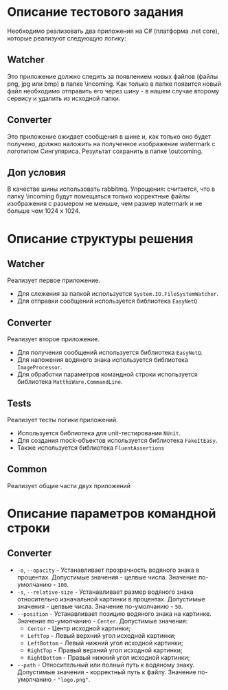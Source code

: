 # Описание тестового задания
Необходимо реализовать два приложения на С# (платформа .net core), которые реализуют следующую логику:
## Watcher
Это приложение должно следить за появлением новых файлов (файлы png, jpg или bmp) в папке <app>\incoming. 
Как только в папке появится новый файл необходимо отправить его через шину - в нашем случае второму сервису и удалить из исходной папки.
## Converter
Это приложение ожидает сообщения в шине и, как только оно будет получено, должно наложить на полученное изображение watermark с логотипом Сингуляриса. Результат сохранить в папке <app>\outcoming.
## Доп условия
В качестве шины использовать rabbitmq.
Упрощения: считается, что в папку <app>\incoming будут помещаться только корректные файлы изображения с размером не меньше, чем размер watermark и не больше чем 1024 х 1024.
# Описание структуры решения
## Watcher
Реализует первое приложение.
* Для слежения за папкой используется `System.IO.FileSystemWatcher`.
* Для отправки сообщений используется библиотека `EasyNetQ`
## Converter
Реализует второе приложение.
* Для получения сообщений используется библиотека `EasyNetQ`.
* Для наложения водяного знака используется библиотека `ImageProcessor`.
* Для обработки параметров командной строки используется библиотека `MatthiWare.CommandLine`.
## Tests
Реализует тесты логики приложений.
* Используется библиотека для unit-тестирования `NUnit`.
* Для создания mock-объектов используется библиотека `FakeItEasy`.
* Также используется библиотека `FluentAssertions`
## Common
Реализует общие части двух приложений
# Описание параметров командной строки
## Converter
* `-o`, `--opacity` - Устанавливает прозрачность водяного знака в процентах. Допустимые значения - целвые числа. Значение по-умолчанию - `100`.
* `-s`, `--relative-size` - Устанавливает размер водяного знака относительно изначальной картинки в процентах. Допустимые значения - целвые числа. Значение по-умолчанию - `50`.
* `--position` - Устанавливает позицию водяного знака на картинке. Значение по-умолчанию - `Center`. Допустимые значения:
  - `Center` - Центр исходной картинки;
  - `LeftTop` - Левый верхний угол исходной картинки;
  - `LeftBottom` - Левый нижний угол исходной картинки;
  - `RightTop` - Правый верхний угол исходной картинки;
  - `RightBottom` - Правый нижний угол исходной картинки;
* `--path` - Относительный или полный путь к водяному знаку. Допустимые значения - корректный путь к файлу. Значение по-умолчанию - `"logo.png"`.
